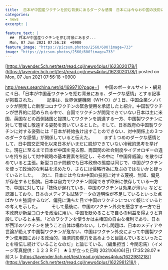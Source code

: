 ```yaml
---
title:  日本が中国産ワクチンを拒む背景にあるダークな感情　日本には今なお中国の技術に対する蔑視、無知が存在する★3   
categories:
- news
excerpt: |
  
feature_text: |
  ##  日本が中国産ワクチンを拒む背景にあるダ...
  Mon, 07 Jun 2021 07:56:18  +0900
feature_image: "https://picsum.photos/2560/600?image=733"
image: "https://picsum.photos/2560/600?image=733"
---
```


[https://lavender.5ch.net/test/read.cgi/news4plus/1623020178/](https://lavender.5ch.net/test/read.cgi/news4plus/1623020178/)
posted on Mon, 07 Jun 2021 07:56:18  +0900

<!--more-->

http://news.searchina.net/id/1699710?page=1 　中国のポータルサイト・網易に４日、「日本が中国産ワクチンを拒む背景にある、ダークな感情」とする記事が掲載された。 　 　記事は、世界保健機関（ＷＨＯ）が１日、中国企業シノバックが開発した新型コロナワクチンの緊急使用を承認したと紹介。中国製ワクチンが世界的に認められる中で、自国でワクチンが開発できていない日本は主に米国、英国などの西側諸国と提携してワクチンを調達する一方、中国製ワクチンに対して警戒し敬遠する姿勢を貫いているとした。そして、日本政府の中国製ワクチンに対する姿勢には「日本が終始抜け出すことのできない、対中関係上の３つのダークな感情」が関係していると伝えた。 　 　まず１つめのダークな感情として、日中国交正常化以来日本がいまだに脱却できていない冷戦的思考を挙げた。現在に至るまで日本が中国を見る際、両国間の社会制度やイデオロギーの違いを持ち出して対中戦略の基本要素を制定し、その中に「中国脅威論」を散りばめていると主張。新型コロナ問題でも日本政府の態度は同じで、中国がワクチンを使って政治的な利益を求めたり、さらには侵略行為に及ぶのではないかと疑っているとした。 　次に、日本には今なお中国の技術に対する蔑視、無知、偏見が存在すると指摘。日本は自力でワクチン開発できず欧米に依存している一方で、中国に対しては「技術が遅れている、中国のワクチンは効果が薄い」などと認識しており、日本のメディアも試験データの透明性が不足しているといった点ばかりを強調するなど、偏見に満ちた目で中国のワクチンについて報じているとの考えを示した。 　 　そして最後に、中国のワクチン外交を懸念する一方で日本政府が新型コロナを政治に用い、中国を貶めることで自らの利益を得ようと算段していると主張。「どのワクチンを使うかは主権国の自由な権利であり、日本が西洋のワクチンを使うこと自体は構わない。しかし問題は、日本のメディアや世論が絶えず中国製ワクチンが危ない、中国はワクチン外交によって中国製ワクチン使用国における政治的、経済的影響力を高めようと目論んでいるといったことを喧伝し続けていることなのだ」と論じている。（編集担当：今関忠馬）（イメージ写真提供：１２３ＲＦ） ★１が立った日時 2021/06/06(日) 17:35:28.07 ※前スレ [https://lavender.5ch.net/test/read.cgi/news4plus/1622981218/](https://lavender.5ch.net/test/read.cgi/news4plus/1622981218/) ,

